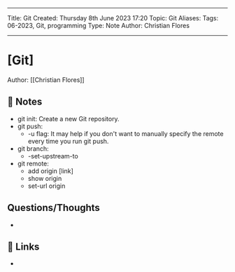 
---
Title:  Git
Created: Thursday 8th June 2023 17:20
Topic: Git
Aliases: 
Tags: 06-2023, Git, programming
Type: Note
Author: Christian Flores 

---

#  [Git]
Author: [[Christian Flores]]
[ ](#anki-card)
## 📝 Notes
- git init: Create a new Git repository.
- git push: 
	- -u flag: It may help if you don't want to manually specify the remote every time you run git push.
- git branch: 
	- -set-upstream-to 
- git remote:
	- add origin [link]
	- show origin
	- set-url origin

## Questions/Thoughts
- 
## 🔗 Links
- 